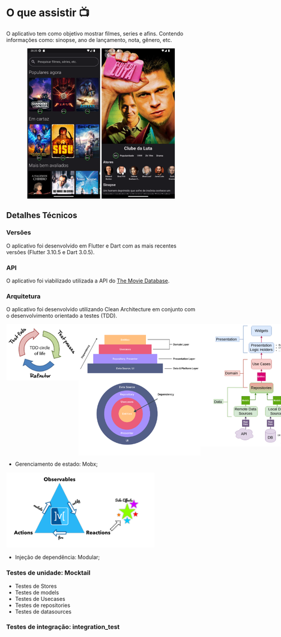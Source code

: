 # O que assistir 📺

O aplicativo tem como objetivo mostrar filmes, series e afins. Contendo informações como: sinopse, ano de lançamento, nota, gênero, etc. 

<div align="center">
<img src="/assets/images/home.png" alt="Home" style="height: 400px; "/>
<img src="/assets/images/details.png" alt="Details" style="height: 400px; "/>
</div>

## Detalhes Técnicos

### Versões
O aplicativo foi desenvolvido em Flutter e Dart com as mais recentes versões (Flutter 3.10.5 e Dart 3.0.5). 
### API
O aplicativo foi viabilizado utilizada a API do [The Movie Database](https://www.themoviedb.org/).

### Arquitetura

O aplicativo foi desenvolvido utilizando Clean Architecture em conjunto com o desenvolvimento orientado a testes (TDD).

<div align="center" style="display: flex; ">
<img src="/assets/images/tdd.png" alt="TDD" style="width: 200px; height: 150px;"/>
<img src="/assets/images/clean-arch.png" alt="Clean Architecture" style="width: 325px; height:350px;"/>
<img src="/assets/images/clean-arch-call-flow.png" alt="Clean Architecture" style="width: 325px; height:325px"/>

</div>

- Gerenciamento de estado: Mobx;

<img src="/assets/images/mobx.png" alt="Mobx" style="height: 200px; "/>

- Injeção de dependência: Modular;

### Testes de unidade: Mocktail

- Testes de Stores
- Testes de models
- Testes de Usecases
- Testes de repositories
- Testes de datasources

### Testes de integração: integration_test

